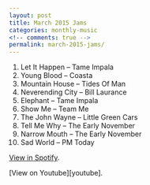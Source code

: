 ```yaml
---
layout: post
title: March 2015 Jams
categories: monthly-music
<!-- comments: true -->
permalink: march-2015-jams/
---
```


1. Let It Happen – Tame Impala
2. Young Blood – Coasta
3. Mountain House – Tides Of Man
4. Neverending City – Bill Laurance
5. Elephant – Tame Impala
6. Show Me – Team Me
7. The John Wayne – Little Green Cars
8. Tell Me Why – The Early November
9. Narrow Mouth – The Early November
10. Sad World – PM Today

[View in Spotify][spotify].  
<!-- [View in Apple Music][apple music].  
 -->[View on Youtube][youtube].

[spotify]: https://open.spotify.com/user/fred.hohman/playlist/34R4XJjfNpkAWBDcUVYuCe "View in Spotify."
[apple music]: https://itunes.apple.com/us/playlist/march-2015-jams/idpl.b96b38d2ea6b46fea9a81ede45de7348 "View in iTunes."
[youtube]: https://www.youtube.com/playlist?list=PL7t4sFPlrvYXOy_1oPc-ehzH32OKWOj0t "View on Youtube."